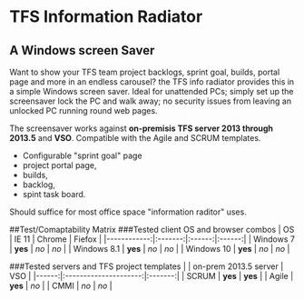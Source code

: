 TFS Information Radiator
=========================
A Windows screen Saver
----------------------

Want to show your TFS team project backlogs, sprint goal, builds, portal page and more in an endless carousel? the TFS info radiator provides this in a simple Windows screen saver. Ideal for unattended PCs; simply set up the screensaver lock the PC and walk away; no security issues from leaving an unlocked PC running round web pages.

The screensaver works against **on-premisis TFS server 2013 through 2013.5** and **VSO**.
Compatible with the Agile and SCRUM templates.

 * Configurable "sprint goal" page 
 * project portal page, 
 * builds, 
 * backlog, 
 * spint task board. 
 
Should suffice for most office space "information raditor" uses.

##Test/Comaptability Matrix
###Tested client OS and browser combos
| OS          | IE 11   | Chrome | Fiefox |
|------------:|:-------:|:------:|:------:| 
| Windows 7   | **yes** | *no*   | *no*   |
| Windows 8.1 | **yes** | *no*   | *no*   |
| Windows 10  | **yes** | *no*   | *no*   |

###Tested servers and TFS project templates
|       | on-prem 2013.5 server | VSO     |
|------:|:---------------------:|:-------:|
| SCRUM | **yes**               | **yes** |
| Agile | **yes**               | *no*    |
| CMMI  | *no*                  | *no*    |

